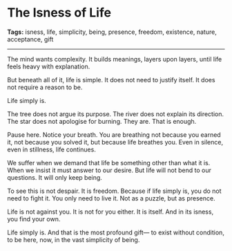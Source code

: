 # The Isness of Life

**Tags:** isness, life, simplicity, being, presence, freedom, existence, nature, acceptance, gift

---

The mind wants complexity.
It builds meanings,
layers upon layers,
until life feels heavy with explanation.

But beneath all of it,
life is simple.
It does not need to justify itself.
It does not require a reason to be.

Life simply is.

The tree does not argue its purpose.
The river does not explain its direction.
The star does not apologise for burning.
They are.
That is enough.

Pause here.
Notice your breath.
You are breathing not because you earned it,
not because you solved it,
but because life breathes you.
Even in silence,
even in stillness,
life continues.

We suffer when we demand that life
be something other than what it is.
When we insist it must answer to our desire.
But life will not bend to our questions.
It will only keep being.

To see this is not despair.
It is freedom.
Because if life simply is,
you do not need to fight it.
You only need to live it.
Not as a puzzle,
but as presence.

Life is not against you.
It is not for you either.
It is itself.
And in its isness,
you find your own.

Life simply is.
And that is the most profound gift—
to exist without condition,
to be here,
now,
in the vast simplicity of being.

